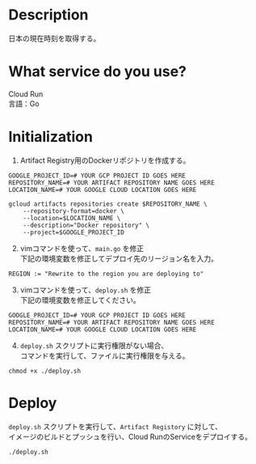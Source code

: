 # Description  
日本の現在時刻を取得する。  

# What service do you use?  
Cloud Run  
言語：Go  

# Initialization  
1. Artifact Registry用のDockerリポジトリを作成する。  

```
GOOGLE_PROJECT_ID=# YOUR GCP PROJECT ID GOES HERE
REPOSITORY_NAME=# YOUR ARTIFACT REPOSITORY NAME GOES HERE
LOCATION_NAME=# YOUR GOOGLE CLOUD LOCATION GOES HERE

gcloud artifacts repositories create $REPOSITORY_NAME \
    --repository-format=docker \
    --location=$LOCATION_NAME \
    --description="Docker repository" \
    --project=$GOOGLE_PROJECT_ID
```

2. vimコマンドを使って、`main.go` を修正  
下記の環境変数を修正してデプロイ先のリージョン名を入力。 
 
```
REGION := "Rewrite to the region you are deploying to"
```

3. vimコマンドを使って、`deploy.sh` を修正  
下記の環境変数を修正してください。  

```
GOOGLE_PROJECT_ID=# YOUR GCP PROJECT ID GOES HERE
REPOSITORY_NAME=# YOUR ARTIFACT REPOSITORY NAME GOES HERE
LOCATION_NAME=# YOUR GOOGLE CLOUD LOCATION GOES HERE
```

4. `deploy.sh` スクリプトに実行権限がない場合、  
コマンドを実行して、ファイルに実行権限を与える。  

```
chmod +x ./deploy.sh
```

# Deploy  
`deploy.sh` スクリプトを実行して、`Artifact Registory` に対して、  
イメージのビルドとプッシュを行い、Cloud RunのServiceをデプロイする。  

```
./deploy.sh
```